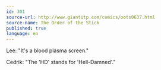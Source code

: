 ```yaml
---
id: 301
source-url: http://www.giantitp.com/comics/oots0637.html
source-name: The Order of the Stick
published: true
language: en
---
```

Lee: "It's a blood plasma screen."

Cedrik: "The 'HD' stands for 'Hell-Damned'."
